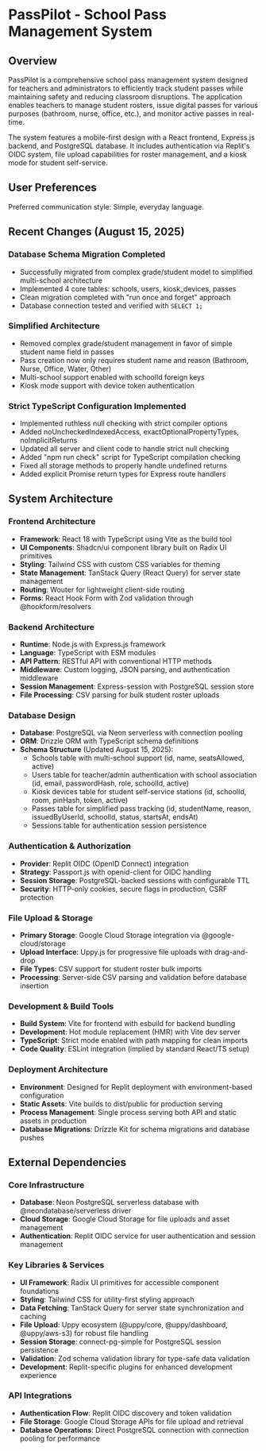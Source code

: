 # PassPilot - School Pass Management System

## Overview

PassPilot is a comprehensive school pass management system designed for teachers and administrators to efficiently track student passes while maintaining safety and reducing classroom disruptions. The application enables teachers to manage student rosters, issue digital passes for various purposes (bathroom, nurse, office, etc.), and monitor active passes in real-time.

The system features a mobile-first design with a React frontend, Express.js backend, and PostgreSQL database. It includes authentication via Replit's OIDC system, file upload capabilities for roster management, and a kiosk mode for student self-service.

## User Preferences

Preferred communication style: Simple, everyday language.

## Recent Changes (August 15, 2025)

### Database Schema Migration Completed
- Successfully migrated from complex grade/student model to simplified multi-school architecture
- Implemented 4 core tables: schools, users, kiosk_devices, passes
- Clean migration completed with "run once and forget" approach
- Database connection tested and verified with `SELECT 1;`

### Simplified Architecture
- Removed complex grade/student management in favor of simple student name field in passes
- Pass creation now only requires student name and reason (Bathroom, Nurse, Office, Water, Other)
- Multi-school support enabled with schoolId foreign keys
- Kiosk mode support with device token authentication

### Strict TypeScript Configuration Implemented
- Implemented ruthless null checking with strict compiler options
- Added noUncheckedIndexedAccess, exactOptionalPropertyTypes, noImplicitReturns
- Updated all server and client code to handle strict null checking
- Added "npm run check" script for TypeScript compilation checking
- Fixed all storage methods to properly handle undefined returns
- Added explicit Promise<void> return types for Express route handlers

## System Architecture

### Frontend Architecture
- **Framework**: React 18 with TypeScript using Vite as the build tool
- **UI Components**: Shadcn/ui component library built on Radix UI primitives
- **Styling**: Tailwind CSS with custom CSS variables for theming
- **State Management**: TanStack Query (React Query) for server state management
- **Routing**: Wouter for lightweight client-side routing
- **Forms**: React Hook Form with Zod validation through @hookform/resolvers

### Backend Architecture
- **Runtime**: Node.js with Express.js framework
- **Language**: TypeScript with ESM modules
- **API Pattern**: RESTful API with conventional HTTP methods
- **Middleware**: Custom logging, JSON parsing, and authentication middleware
- **Session Management**: Express-session with PostgreSQL session store
- **File Processing**: CSV parsing for bulk student roster uploads

### Database Design
- **Database**: PostgreSQL via Neon serverless with connection pooling
- **ORM**: Drizzle ORM with TypeScript schema definitions
- **Schema Structure** (Updated August 15, 2025):
  - Schools table with multi-school support (id, name, seatsAllowed, active)
  - Users table for teacher/admin authentication with school association (id, email, passwordHash, role, schoolId, active)
  - Kiosk devices table for student self-service stations (id, schoolId, room, pinHash, token, active)
  - Passes table for simplified pass tracking (id, studentName, reason, issuedByUserId, schoolId, status, startsAt, endsAt)
  - Sessions table for authentication session persistence

### Authentication & Authorization
- **Provider**: Replit OIDC (OpenID Connect) integration
- **Strategy**: Passport.js with openid-client for OIDC handling
- **Session Storage**: PostgreSQL-backed sessions with configurable TTL
- **Security**: HTTP-only cookies, secure flags in production, CSRF protection

### File Upload & Storage
- **Primary Storage**: Google Cloud Storage integration via @google-cloud/storage
- **Upload Interface**: Uppy.js for progressive file uploads with drag-and-drop
- **File Types**: CSV support for student roster bulk imports
- **Processing**: Server-side CSV parsing and validation before database insertion

### Development & Build Tools
- **Build System**: Vite for frontend with esbuild for backend bundling
- **Development**: Hot module replacement (HMR) with Vite dev server
- **TypeScript**: Strict mode enabled with path mapping for clean imports
- **Code Quality**: ESLint integration (implied by standard React/TS setup)

### Deployment Architecture
- **Environment**: Designed for Replit deployment with environment-based configuration
- **Static Assets**: Vite builds to dist/public for production serving
- **Process Management**: Single process serving both API and static assets in production
- **Database Migrations**: Drizzle Kit for schema migrations and database pushes

## External Dependencies

### Core Infrastructure
- **Database**: Neon PostgreSQL serverless database with @neondatabase/serverless driver
- **Cloud Storage**: Google Cloud Storage for file uploads and asset management
- **Authentication**: Replit OIDC service for user authentication and session management

### Key Libraries & Services
- **UI Framework**: Radix UI primitives for accessible component foundations
- **Styling**: Tailwind CSS for utility-first styling approach
- **Data Fetching**: TanStack Query for server state synchronization and caching
- **File Upload**: Uppy ecosystem (@uppy/core, @uppy/dashboard, @uppy/aws-s3) for robust file handling
- **Session Storage**: connect-pg-simple for PostgreSQL session persistence
- **Validation**: Zod schema validation library for type-safe data validation
- **Development**: Replit-specific plugins for enhanced development experience

### API Integrations
- **Authentication Flow**: Replit OIDC discovery and token validation
- **File Storage**: Google Cloud Storage APIs for file upload and retrieval
- **Database Operations**: Direct PostgreSQL connection with connection pooling for performance